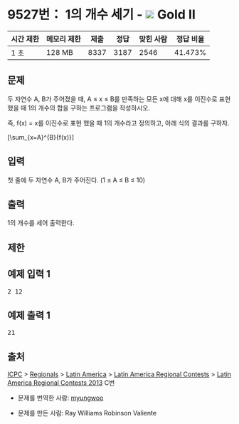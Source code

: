 # 9527번： 1의 개수 세기 - <img src="https://static.solved.ac/tier_small/14.svg" style="height:20px" /> Gold II



| 시간 제한 | 메모리 제한 | 제출 | 정답 | 맞힌 사람 | 정답 비율 |
| --- | --- | --- | --- | --- | --- |
| 1 초 | 128 MB | 8337 | 3187 | 2546 | 41.473% |
## 문제

두 자연수 A, B가 주어졌을 때, A ≤ x ≤ B를 만족하는 모든 x에 대해 x를 이진수로 표현했을 때 1의 개수의 합을 구하는 프로그램을 작성하시오.

즉, f(x) = x를 이진수로 표현 했을 때 1의 개수라고 정의하고, 아래 식의 결과를 구하자.

\[\sum_{x=A}^{B}{f(x)}\]

## 입력

첫 줄에 두 자연수 A, B가 주어진다. (1 ≤ A ≤ B ≤ 10)

## 출력

1의 개수를 세어 출력한다.

## 제한

## 예제 입력 1

<pre>2 12
</pre>
## 예제 출력 1

<pre>21
</pre>
## 출처

[ICPC](/category/1) > [Regionals](/category/7) > [Latin America](/category/103) > [Latin America Regional Contests](/category/1028) > [Latin America Regional Contests 2013](/category/detail/1175) C번

- 문제를 번역한 사람: [myungwoo](/user/myungwoo)

- 문제를 만든 사람: Ray Williams Robinson Valiente
